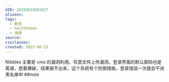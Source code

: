 ```yaml
---
UID: 20250615002827
aliases: 
tags:
  - 靶场
  - hackthebox
  - 渗透
source: 
cssclasses: 
created: 2025-06-15
---
```


Nibbles 主要是 cms 的漏洞利用，任意文件上传漏洞。登录界面的默认密码也是离谱，想着爆破，结果报不出来，这个系统有个防御措施，登录错误一次就会干进黑名单中
##note

